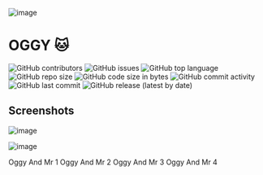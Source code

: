 ![image](https://github.com/TienNHM/OGGY/assets/33385777/2ca36602-0425-4a7d-adba-0e1f0ce3cbf1)

# OGGY 🐱
![GitHub contributors](https://img.shields.io/github/contributors/TienNHM/OGGY) 
![GitHub issues](https://img.shields.io/github/issues/TienNHM/OGGY?color=red) 
![GitHub top language](https://img.shields.io/github/languages/top/TienNHM/OGGY?color=cyan) 
![GitHub repo size](https://img.shields.io/github/repo-size/TienNHM/OGGY) 
![GitHub code size in bytes](https://img.shields.io/github/languages/code-size/TienNHM/OGGY) 
![GitHub commit activity](https://img.shields.io/github/commit-activity/m/TienNHM/OGGY?color=g) 
![GitHub last commit](https://img.shields.io/github/last-commit/TienNHM/OGGY?color=yellow) 
![GitHub release (latest by date)](https://img.shields.io/github/v/release/TienNHM/OGGY)

## Screenshots

![image](https://github.com/TienNHM/OGGY/assets/33385777/ff8013eb-0110-49ff-aa36-c439635511b6)

![image](https://github.com/TienNHM/OGGY/assets/33385777/9d7e963d-d2e2-4607-9c53-ac9ee8b50195)

Oggy And Mr 1
Oggy And Mr 2
Oggy And Mr 3
Oggy And Mr 4
